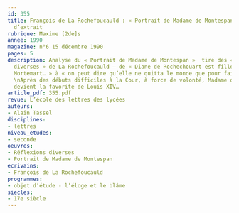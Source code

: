 ```yaml
---
id: 355
title: François de La Rochefoucauld : « Portrait de Madame de Montespan ». Étude
  d’extrait 
rubrique: Maxime [2de]s
annee: 1990
magazine: n°6 15 décembre 1990
pages: 5
description: Analyse du « Portrait de Madame de Montespan »  tiré des « Réflexions
  diverses » de La Rochefoucauld – de « Diane de Rochechouart est fille du duc de
  Mortemart… » à « on peut dire qu’elle ne quitta le monde que pour faire sa cour ».
  \nAprès des débuts difficiles à la Cour, à force de volonté, Madame de Montespan
  devient la favorite de Louis XIV…
article_pdf: 355.pdf
revue: L’école des lettres des lycées
auteurs:
- Alain Tassel
disciplines:
- lettres
niveau_etudes:
- seconde
oeuvres:
- Réflexions diverses
- Portrait de Madame de Montespan
ecrivains:
- François de La Rochefoucauld
programmes:
- objet d’étude - l’éloge et le blâme
siecles:
- 17e siècle
---
```

